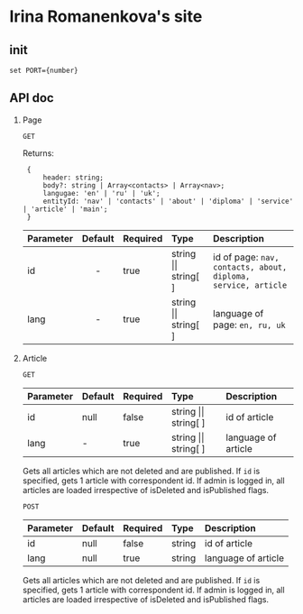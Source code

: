 # Irina Romanenkova's site

## init
`set PORT={number}`

## API doc
1. Page

    `GET`

    Returns:

        {
            header: string;
            body?: string | Array<contacts> | Array<nav>;
            langugae: 'en' | 'ru' | 'uk';
            entityId: 'nav' | 'contacts' | 'about' | 'diploma' | 'service' | 'article' | 'main';
        }

    | Parameter | Default | Required  | Type               | Description         |
    |:--------- |:------: |:--------- |:------------------ |:------------------- |
    | id        | -       | true     | string \|\| string[ ] | id of page: `nav, contacts, about, diploma, service, article`       |
    | lang      | -       | true      | string \|\| string[ ] | language of page: `en, ru, uk` |
2. Article

    `GET`

    | Parameter | Default | Required  | Type               | Description         |
    |:--------- |:------- |:--------- |:------------------ |:------------------- |
    | id        | null    | false     | string \|\| string[ ] | id of article       |
    | lang      | -       | true      | string \|\| string[ ] | language of article |

    Gets all articles which are not deleted and are published.
    If `id` is specified, gets 1 article with correspondent id.
    If admin is logged in, all articles are loaded irrespective
    of isDeleted and isPublished flags.

    `POST`

    | Parameter | Default | Required  | Type   | Description         |
    |:--------- |:------- |:--------- |:------ |:------------------- |
    | id        | null    | false     | string | id of article       |
    | lang      | null    | true      | string | language of article |

    Gets all articles which are not deleted and are published.
    If `id` is specified, gets 1 article with correspondent id.
    If admin is logged in, all articles are loaded irrespective
    of isDeleted and isPublished flags.